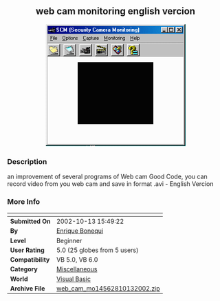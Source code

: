 ﻿<div align="center">

## web cam monitoring english vercion

<img src="PIC20021013164982301.gif">
</div>

### Description

an improvement of several programs of Web cam Good Code, you can record video from you web cam and save in format .avi - English Vercion
 
### More Info
 


<span>             |<span>
---                |---
**Submitted On**   |2002-10-13 15:49:22
**By**             |[Enrique Bonequi](https://github.com/Planet-Source-Code/PSCIndex/blob/master/ByAuthor/enrique-bonequi.md)
**Level**          |Beginner
**User Rating**    |5.0 (25 globes from 5 users)
**Compatibility**  |VB 5\.0, VB 6\.0
**Category**       |[Miscellaneous](https://github.com/Planet-Source-Code/PSCIndex/blob/master/ByCategory/miscellaneous__1-1.md)
**World**          |[Visual Basic](https://github.com/Planet-Source-Code/PSCIndex/blob/master/ByWorld/visual-basic.md)
**Archive File**   |[web\_cam\_mo14562810132002\.zip](https://github.com/Planet-Source-Code/enrique-bonequi-web-cam-monitoring-english-vercion__1-39789/archive/master.zip)








